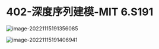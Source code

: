 # 402-深度序列建模-MIT 6.S191

![image-20221115191356085](C:\Users\Myste\AppData\Roaming\Typora\typora-user-images\image-20221115191356085.png)

![image-20221115191406941](C:\Users\Myste\AppData\Roaming\Typora\typora-user-images\image-20221115191406941.png)

